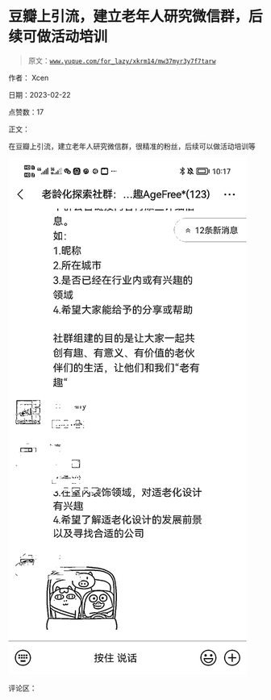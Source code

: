 # 豆瓣上引流，建立老年人研究微信群，后续可做活动培训

> 原文：[`www.yuque.com/for_lazy/xkrm14/mw37myr3y7f7tarw`](https://www.yuque.com/for_lazy/xkrm14/mw37myr3y7f7tarw)

作者： Xcen

日期：2023-02-22

点赞数：17

正文：

在豆瓣上引流，建立老年人研究微信群，很精准的粉丝，后续可以做活动培训等

![](img/887d375109bb51dab16917f340f95e0f.png)  

评论区：

